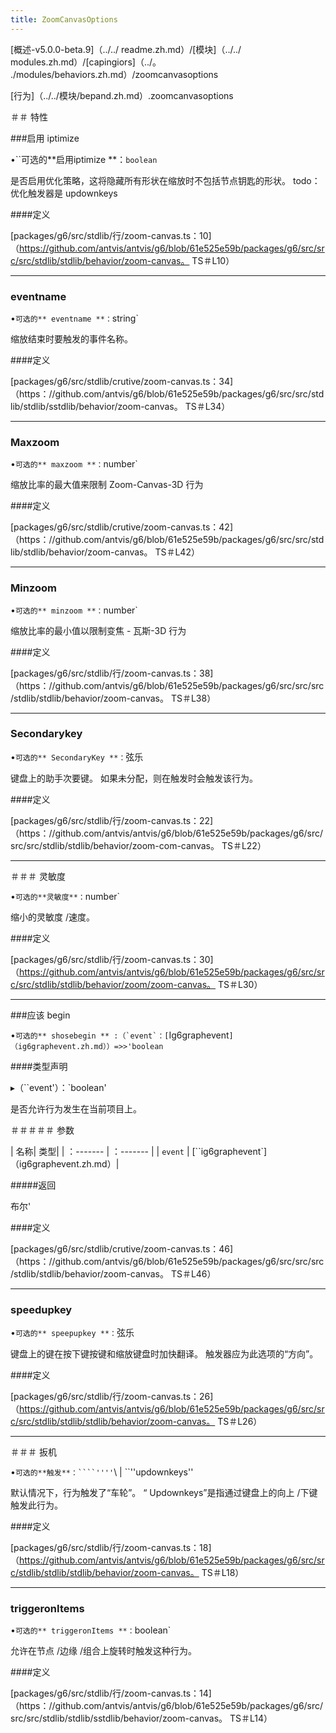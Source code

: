 ```yaml
---
title: ZoomCanvasOptions
---
```


[概述-v5.0.0-beta.9]（../../ readme.zh.md）/[模块]（../../ modules.zh.md）/[capingiors]（../。 ./modules/behaviors.zh.md）/zoomcanvasoptions

[行为]（../../模块/bepand.zh.md）.zoomcanvasoptions

＃＃ 特性

###启用 iptimize

•``可选的**启用iptimize **：`boolean`

是否启用优化策略，这将隐藏所有形状在缩放时不包括节点钥匙的形状。
todo：优化触发器是 updownkeys

####定义

[packages/g6/src/stdlib/行/zoom-canvas.ts：10]（https://github.com/antvis/antvis/g6/blob/61e525e59b/packages/g6/src/src/src/stdlib/stdlib/behavior/zoom-canvas。 TS＃L10）

---

### eventname

•`可选的** eventname **：`string`

缩放结束时要触发的事件名称。

####定义

[packages/g6/src/stdlib/crutive/zoom-canvas.ts：34]（https：//github.com/antvis/g6/blob/61e525e59b/packages/g6/src/src/stdlib/stdlib/sstdlib/behavior/zoom-canvas。 TS＃L34）

---

### Maxzoom

•`可选的** maxzoom **：`number`

缩放比率的最大值来限制 Zoom-Canvas-3D 行为

####定义

[packages/g6/src/stdlib/crutive/zoom-canvas.ts：42]（https：//github.com/antvis/g6/blob/61e525e59b/packages/g6/src/src/stdlib/stdlib/behavior/zoom-canvas。 TS＃L42）

---

### Minzoom

•`可选的** minzoom **：`number`

缩放比率的最小值以限制变焦 - 瓦斯-3D 行为

####定义

[packages/g6/src/stdlib/行/zoom-canvas.ts：38]（https：//github.com/antvis/g6/blob/61e525e59b/packages/g6/src/src/src/stdlib/stdlib/behavior/zoom-canvas。 TS＃L38）

---

### Secondarykey

•`可选的** SecondaryKey **：`弦乐

键盘上的助手次要键。 如果未分配，则在触发时会触发该行为。

####定义

[packages/g6/src/stdlib/行/zoom-canvas.ts：22]（https：//github.com/antvis/antvis/g6/blob/61e525e59b/packages/g6/src/src/src/stdlib/stdlib/behavior/zoom-com-canvas。 TS＃L22）

---

＃＃＃ 灵敏度

•`可选的**灵敏度**：`number`

缩小的灵敏度 /速度。

####定义

[packages/g6/src/stdlib/行/zoom-canvas.ts：30]（https://github.com/antvis/antvis/g6/blob/61e525e59b/packages/g6/src/src/src/stdlib/stdlib/behavior/zoom/zoom-canvas。 TS＃L30）

---

###应该 begin

•`` 可选的** shosebegin ** :（`event`：[ ``Ig6graphevent`]（ig6graphevent.zh.md））=>>'boolean`

####类型声明

▸（``event'）：`boolean'

是否允许行为发生在当前项目上。

＃＃＃＃＃ 参数

| 名称| 类型|
| ：------- | ：------- |
| `event` | [``ig6graphevent`]（ig6graphevent.zh.md）|

#####返回

布尔'

####定义

[packages/g6/src/stdlib/crutive/zoom-canvas.ts：46]（https：//github.com/antvis/g6/blob/61e525e59b/packages/g6/src/src/src/stdlib/stdlib/behavior/zoom-canvas。 TS＃L46）

---

### speedupkey

•`可选的** speepupkey **：`弦乐

键盘上的键在按下键按键和缩放键盘时加快翻译。 触发器应为此选项的“方向”。

####定义

[packages/g6/src/stdlib/行/zoom-canvas.ts：26]（https://github.com/antvis/antvis/g6/blob/61e525e59b/packages/g6/src/src/src/stdlib/stdlib/stdlib/behavior/zoom-canvas。 TS＃L26）

---

＃＃＃ 扳机

•` 可选的**触发**：````'''' `\ | ``''updownkeys''

默认情况下，行为触发了“车轮”。 “ Updownkeys”是指通过键盘上的向上 /下键触发此行为。

####定义

[packages/g6/src/stdlib/行/zoom-canvas.ts：18]（https://github.com/antvis/antvis/g6/blob/61e525e59b/packages/g6/src/src/stdlib/stdlib/stdlib/behavior/zoom-canvas。 TS＃L18）

---

### triggeronItems

•`可选的** triggeronItems **：`boolean`

允许在节点 /边缘 /组合上旋转时触发这种行为。

####定义

[packages/g6/src/stdlib/行/zoom-canvas.ts：14]（https：//github.com/antvis/antvis/g6/blob/61e525e59b/packages/g6/src/src/src/stdlib/stdlib/sstdlib/behavior/zoom-canvas。 TS＃L14）
